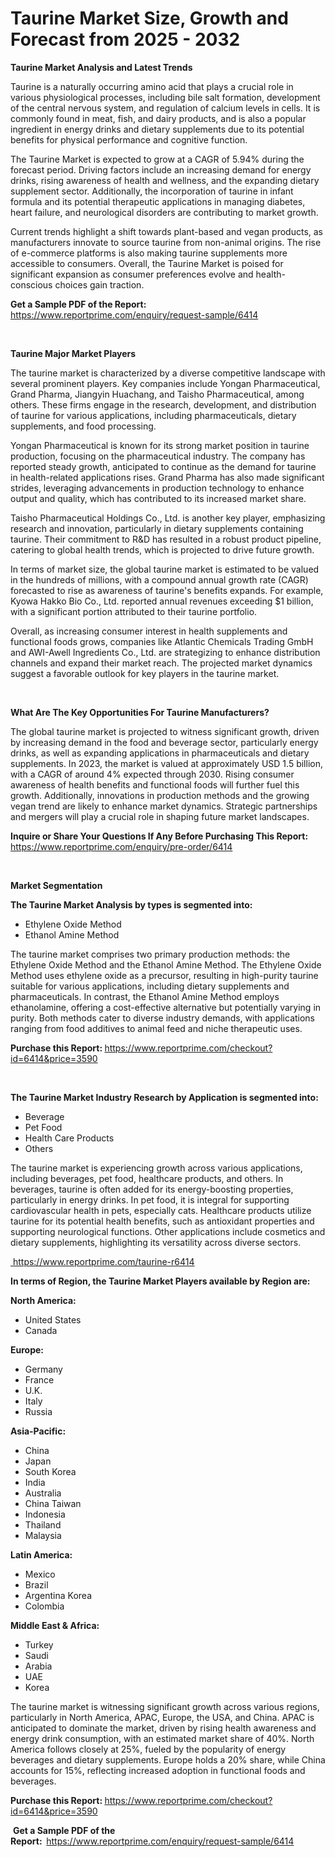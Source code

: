 <p><h1>Taurine Market Size, Growth and Forecast from 2025 - 2032</h1></p><p><strong>Taurine Market Analysis and Latest Trends</strong></p>
<p><p>Taurine is a naturally occurring amino acid that plays a crucial role in various physiological processes, including bile salt formation, development of the central nervous system, and regulation of calcium levels in cells. It is commonly found in meat, fish, and dairy products, and is also a popular ingredient in energy drinks and dietary supplements due to its potential benefits for physical performance and cognitive function.</p><p>The Taurine Market is expected to grow at a CAGR of 5.94% during the forecast period. Driving factors include an increasing demand for energy drinks, rising awareness of health and wellness, and the expanding dietary supplement sector. Additionally, the incorporation of taurine in infant formula and its potential therapeutic applications in managing diabetes, heart failure, and neurological disorders are contributing to market growth.</p><p>Current trends highlight a shift towards plant-based and vegan products, as manufacturers innovate to source taurine from non-animal origins. The rise of e-commerce platforms is also making taurine supplements more accessible to consumers. Overall, the Taurine Market is poised for significant expansion as consumer preferences evolve and health-conscious choices gain traction.</p></p>
<p><strong>Get a Sample PDF of the Report:&nbsp;</strong> <a href="https://www.reportprime.com/enquiry/request-sample/6414?utm_campaign=4540&utm_medium=2&utm_source=Github&utm_content=ia&utm_term=15052025&utm_id=taurine">https://www.reportprime.com/enquiry/request-sample/6414</a></p>
<p>&nbsp;</p>
<p><strong>Taurine Major Market Players</strong></p>
<p><p>The taurine market is characterized by a diverse competitive landscape with several prominent players. Key companies include Yongan Pharmaceutical, Grand Pharma, Jiangyin Huachang, and Taisho Pharmaceutical, among others. These firms engage in the research, development, and distribution of taurine for various applications, including pharmaceuticals, dietary supplements, and food processing.</p><p>Yongan Pharmaceutical is known for its strong market position in taurine production, focusing on the pharmaceutical industry. The company has reported steady growth, anticipated to continue as the demand for taurine in health-related applications rises. Grand Pharma has also made significant strides, leveraging advancements in production technology to enhance output and quality, which has contributed to its increased market share.</p><p>Taisho Pharmaceutical Holdings Co., Ltd. is another key player, emphasizing research and innovation, particularly in dietary supplements containing taurine. Their commitment to R&D has resulted in a robust product pipeline, catering to global health trends, which is projected to drive future growth.</p><p>In terms of market size, the global taurine market is estimated to be valued in the hundreds of millions, with a compound annual growth rate (CAGR) forecasted to rise as awareness of taurine's benefits expands. For example, Kyowa Hakko Bio Co., Ltd. reported annual revenues exceeding $1 billion, with a significant portion attributed to their taurine portfolio.</p><p>Overall, as increasing consumer interest in health supplements and functional foods grows, companies like Atlantic Chemicals Trading GmbH and AWI-Awell Ingredients Co., Ltd. are strategizing to enhance distribution channels and expand their market reach. The projected market dynamics suggest a favorable outlook for key players in the taurine market.</p></p>
<p>&nbsp;</p>
<p><strong>What Are The Key Opportunities For Taurine Manufacturers?</strong></p>
<p><p>The global taurine market is projected to witness significant growth, driven by increasing demand in the food and beverage sector, particularly energy drinks, as well as expanding applications in pharmaceuticals and dietary supplements. In 2023, the market is valued at approximately USD 1.5 billion, with a CAGR of around 4% expected through 2030. Rising consumer awareness of health benefits and functional foods will further fuel this growth. Additionally, innovations in production methods and the growing vegan trend are likely to enhance market dynamics. Strategic partnerships and mergers will play a crucial role in shaping future market landscapes.</p></p>
<p><strong>Inquire or Share Your Questions If Any Before Purchasing This Report:</strong> <a href="https://www.reportprime.com/enquiry/pre-order/6414?utm_campaign=4540&utm_medium=2&utm_source=Github&utm_content=ia&utm_term=15052025&utm_id=taurine">https://www.reportprime.com/enquiry/pre-order/6414</a></p>
<p>&nbsp;</p>
<p><strong>Market Segmentation</strong></p>
<p><strong>The Taurine Market Analysis by types is segmented into:</strong></p>
<p><ul><li>Ethylene Oxide Method</li><li>Ethanol Amine Method</li></ul></p>
<p><p>The taurine market comprises two primary production methods: the Ethylene Oxide Method and the Ethanol Amine Method. The Ethylene Oxide Method uses ethylene oxide as a precursor, resulting in high-purity taurine suitable for various applications, including dietary supplements and pharmaceuticals. In contrast, the Ethanol Amine Method employs ethanolamine, offering a cost-effective alternative but potentially varying in purity. Both methods cater to diverse industry demands, with applications ranging from food additives to animal feed and niche therapeutic uses.</p></p>
<p><strong>Purchase this Report:&nbsp;</strong><a href="https://www.reportprime.com/checkout?id=6414&price=3590&utm_campaign=4540&utm_medium=2&utm_source=Github&utm_content=ia&utm_term=15052025&utm_id=taurine">https://www.reportprime.com/checkout?id=6414&price=3590</a></p>
<p>&nbsp;</p>
<p><strong>The Taurine Market Industry Research by Application is segmented into:</strong></p>
<p><ul><li>Beverage</li><li>Pet Food</li><li>Health Care Products</li><li>Others</li></ul></p>
<p><p>The taurine market is experiencing growth across various applications, including beverages, pet food, healthcare products, and others. In beverages, taurine is often added for its energy-boosting properties, particularly in energy drinks. In pet food, it is integral for supporting cardiovascular health in pets, especially cats. Healthcare products utilize taurine for its potential health benefits, such as antioxidant properties and supporting neurological functions. Other applications include cosmetics and dietary supplements, highlighting its versatility across diverse sectors.</p></p>
<p><a href="https://www.reportprime.com/taurine-r6414?utm_campaign=4540&utm_medium=2&utm_source=Github&utm_content=ia&utm_term=15052025&utm_id=taurine">&nbsp;https://www.reportprime.com/taurine-r6414</a></p>
<p><strong>In terms of Region, the Taurine Market Players available by Region are:</strong></p>
<p>
    <p> <strong> North America: </strong>
        <ul>
            <li>United States</li>
            <li>Canada</li>
        </ul>
        </p> 
    <p> <strong> Europe: </strong>
        <ul>
            <li>Germany</li>
            <li>France</li>
            <li>U.K.</li>
            <li>Italy</li>
            <li>Russia</li>
        </ul>
        </p> 
    <p> <strong> Asia-Pacific: </strong>
        <ul>
            <li>China</li>
            <li>Japan</li>
            <li>South Korea</li>
            <li>India</li>
            <li>Australia</li>
            <li>China Taiwan</li>
            <li>Indonesia</li>
            <li>Thailand</li>
            <li>Malaysia</li>
        </ul>
        </p> 
    <p> <strong> Latin America: </strong>
        <ul>
            <li>Mexico</li>
            <li>Brazil</li>
            <li>Argentina Korea</li>
            <li>Colombia</li>
        </ul>
        </p> 
    <p> <strong> Middle East & Africa: </strong>
        <ul>
            <li>Turkey</li>
            <li>Saudi</li>
            <li>Arabia</li>
            <li>UAE</li>
            <li>Korea</li>
        </ul>
    </p>
    </p>
<p><p>The taurine market is witnessing significant growth across various regions, particularly in North America, APAC, Europe, the USA, and China. APAC is anticipated to dominate the market, driven by rising health awareness and energy drink consumption, with an estimated market share of 40%. North America follows closely at 25%, fueled by the popularity of energy beverages and dietary supplements. Europe holds a 20% share, while China accounts for 15%, reflecting increased adoption in functional foods and beverages.</p></p>
<p><strong>Purchase this Report: </strong><a href="https://www.reportprime.com/checkout?id=6414&price=3590&utm_campaign=4540&utm_medium=2&utm_source=Github&utm_content=ia&utm_term=15052025&utm_id=taurine">https://www.reportprime.com/checkout?id=6414&price=3590</a></p>
<p>&nbsp;<strong>Get a Sample PDF of the Report:&nbsp;&nbsp;</strong><a href="https://www.reportprime.com/enquiry/request-sample/6414?utm_campaign=4540&utm_medium=2&utm_source=Github&utm_content=ia&utm_term=15052025&utm_id=taurine">https://www.reportprime.com/enquiry/request-sample/6414</a></p>
<p><strong></strong></p>
<p><p></p><p></p><p></p></p>